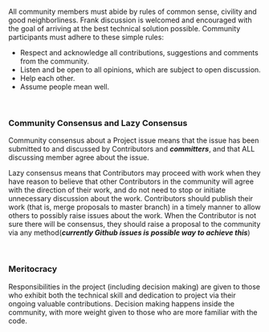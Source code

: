 All community members must abide by rules of common sense, civility and good neighborliness. Frank discussion is welcomed and encouraged with the goal of arriving at the best technical solution possible. 
Community participants must adhere to these simple rules:
- Respect and acknowledge all contributions, suggestions and comments from the community.
- Listen and be open to all opinions, which are subject to open discussion.
- Help each other.
- Assume people mean well.

<br>

### Community Consensus and Lazy Consensus

Community consensus about a Project issue means that the issue has been submitted to and discussed by Contributors and **_committers_**, and that ALL discussing member agree about the issue.<p>
Lazy consensus means that Contributors may proceed with work when they have reason to believe that other Contributors in the community will agree with the direction of their work, and do not need to stop or initiate unnecessary discussion about the work. Contributors should publish their work (that is, merge proposals to master branch) in a timely manner to allow others to possibly raise issues about the work. When the Contributor is not sure there will be consensus, they should raise a proposal to the community via any method(**_currently Github issues is possible way to achieve this_**)

<br>

### Meritocracy

Responsibilities in the project (including decision making) are given to those who exhibit both the technical skill and dedication to project via their ongoing valuable contributions. Decision making happens inside the community, with more weight given to those who are more familiar with the code.
